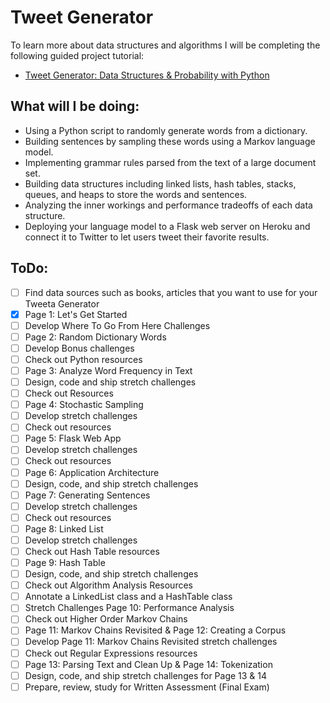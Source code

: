# Tweet Generator

To learn more about data structures and algorithms I will be completing the following guided project tutorial:

-   [Tweet Generator: Data Structures & Probability with Python](http://make.sc/oa-tweet-generator)

## What will I be doing:
- Using a Python script to randomly generate words from a dictionary.
- Building sentences by sampling these words using a Markov language model.
- Implementing grammar rules parsed from the text of a large document set.
- Building data structures including linked lists, hash tables, stacks, queues, and heaps to store the words and sentences.
- Analyzing the inner workings and performance tradeoffs of each data structure.
- Deploying your language model to a Flask web server on Heroku and connect it to Twitter to let users tweet their favorite results.


## ToDo:
- [ ] Find data sources such as books, articles that you want to use for your Tweeta Generator
- [x] Page 1: Let's Get Started
- [ ] Develop Where To Go From Here Challenges
- [ ] Page 2: Random Dictionary Words
- [ ] Develop Bonus challenges
- [ ] Check out Python resources
- [ ] Page 3: Analyze Word Frequency in Text
- [ ] Design, code and ship stretch challenges
- [ ] Check out Resources
- [ ] Page 4: Stochastic Sampling
- [ ] Develop stretch challenges
- [ ] Check out resources
- [ ] Page 5: Flask Web App
- [ ] Develop stretch challenges
- [ ] Check out resources
- [ ] Page 6: Application Architecture
- [ ] Design, code, and ship stretch challenges
- [ ] Page 7: Generating Sentences
- [ ] Develop stretch challenges
- [ ] Check out resources
- [ ] Page 8: Linked List
- [ ] Develop stretch challenges
- [ ] Check out Hash Table resources
- [ ] Page 9: Hash Table
- [ ] Design, code, and ship stretch challenges
- [ ] Check out Algorithm Analysis Resources
- [ ] Annotate a LinkedList class and a HashTable class
- [ ] Stretch Challenges Page 10: Performance Analysis
- [ ] Check out Higher Order Markov Chains
- [ ] Page 11: Markov Chains Revisited & Page 12: Creating a Corpus
- [ ] Develop Page 11: Markov Chains Revisited stretch challenges
- [ ] Check out Regular Expressions resources
- [ ] Page 13: Parsing Text and Clean Up & Page 14: Tokenization
- [ ] Design, code, and ship stretch challenges for Page 13 & 14
- [ ] Prepare, review, study for Written Assessment (Final Exam)
